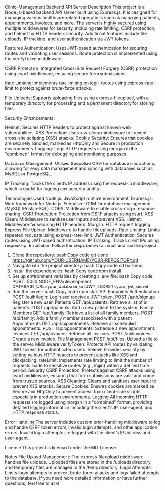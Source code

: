 Clinic-Management Backend API Server
Description
This project is a Node.js-based backend API server built using Express.js. It is designed for managing various healthcare-related operations such as managing patients, appointments, invoices, and more. The server is highly secured using multiple middlewares for security, including rate limiting, CSRF protection, and helmet for HTTP headers security. Additional features include file uploads, IP tracking, and user authentication via JWT tokens.

Features
Authentication: Uses JWT-based authentication for securing routes and validating user sessions. Route protection is implemented using the verifyToken middleware.

CSRF Protection: Integrated Cross-Site Request Forgery (CSRF) protection using csurf middleware, ensuring secure form submissions.

Rate Limiting: Implements rate limiting on login routes using express-rate-limit to protect against brute-force attacks.

File Uploads: Supports uploading files using express-fileupload, with a temporary directory for processing and a permanent directory for storing files.

Security Enhancements:

Helmet: Secures HTTP headers to protect against known web vulnerabilities.
XSS Protection: Uses xss-clean middleware to prevent cross-site scripting (XSS) attacks.
Cookie Security: Ensures that cookies are securely handled, marked as HttpOnly and Secure in production environments.
Logging: Logs HTTP requests using morgan in the "combined" format for debugging and monitoring purposes.

Database Management: Utilizes Sequelize ORM for database interactions, allowing for easy data management and syncing with databases such as MySQL or PostgreSQL.

IP Tracking: Tracks the client’s IP address using the request-ip middleware, which is useful for logging and security audits.

Technologies Used
Node.js: JavaScript runtime environment.
Express.js: Web framework for Node.js.
Sequelize: ORM for database management (MySQL/PostgreSQL).
CORS: Middleware to enable cross-origin resource sharing.
CSRF Protection: Protection from CSRF attacks using csurf.
XSS Clean: Middleware to sanitize user inputs and prevent XSS.
Helmet: Middleware for securing HTTP headers.
Morgan: HTTP request logging.
Express File Upload: Middleware to handle file uploads.
Rate Limiting: Limits repeated requests using express-rate-limit.
JWT Authentication: Secures routes using JWT-based authentication.
IP Tracking: Tracks client IPs using request-ip.
Installation
Follow the steps below to install and run the project:

1. Clone the repository:
bash
Copy code
git clone https://github.com/YOUR-USERNAME/YOUR-REPOSITORY.git
2. Navigate into the project directory:
bash
Copy code
cd backend
3. Install the dependencies:
bash
Copy code
npm install
4. Set up environment variables by creating a .env file:
bash
Copy code
PORT=5000
NODE_ENV=development
DATABASE_URL=your_database_url
JWT_SECRET=your_jwt_secret
5. Run the server:
bash
Copy code
npm start
API Endpoints
Authentication
POST /auth/login: Login and receive a JWT token.
POST /auth/signup: Register a new user.
Patients
GET /api/patients: Retrieve a list of all patients.
POST /api/patients: Add a new patient to the system.
Family Members
GET /api/family: Retrieve a list of all family members.
POST /api/family: Add a family member associated with a patient.
Appointments
GET /api/appointments: Retrieve all scheduled appointments.
POST /api/appointments: Schedule a new appointment.
Invoices
GET /api/invoices: Retrieve all invoices.
POST /api/invoices: Create a new invoice.
File Management
POST /api/files: Upload a file to the server.
Middleware
verifyToken: Protects API routes by validating JWT tokens for authenticated users.
helmet: Provides security by setting various HTTP headers to prevent attacks like XSS and clickjacking.
rateLimit: Implements rate limiting to limit the number of requests made to sensitive routes (e.g., login) within a defined time period.
Security
CSRF Protection: Protects against CSRF attacks using csurf middleware, ensuring that form submissions are valid and come from trusted sources.
XSS Cleaning: Cleans and sanitizes user input to prevent XSS attacks.
Secure Cookies: Ensures cookies are marked as Secure and HttpOnly to prevent access from client-side scripts, especially in production environments.
Logging
All incoming HTTP requests are logged using morgan in a "combined" format, providing detailed logging information including the client's IP, user-agent, and HTTP response status.

Error Handling
The server includes custom error-handling middleware to log and handle CSRF token errors, invalid login attempts, and other application errors. Invalid login attempts are logged with the client’s IP address and user-agent.

License
This project is licensed under the MIT License.

Notes
File Upload Management: The express-fileupload middleware handles file uploads. Uploaded files are stored in the /uploads directory, and temporary files are managed in the /temp directory.
Login Attempts: Limits login attempts to prevent brute-force attacks and logs failed attempts to the database.
If you need more detailed information or have further questions, feel free to ask!
